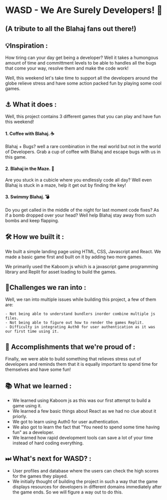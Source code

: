 
# WASD - We Are Surely Developers! 🦈 
## (A tribute to all the Blahaj fans out there!)

## 💡Inspiration :

How tiring can your day get being a developer? Well it takes a humongous amount of time and committment levels to be able to handles all the bugs that come your way, resolve them and make the code work!
 

Well, this weekend let's take time to support all the developers around the globe relieve stress and have some action packed fun by playing some cool games. 

## ⚓ What it does :
Well, this project contains 3 different games that you can play and have fun this weekend!
#### 1. Coffee with Blahaj. ☕
Blahaj + Bugs? well a rare combination in the real world but not in the world of Developers. Grab a cup of coffee with Blahaj and escape bugs with us in this game.
#### 2. Blahaj in the Maze. 👻
Are you stuck in a cubicle where you endlessly code all day? Well even Blahaj is stuck in a maze, help it get out by finding the key!
#### 3. Swimmy Blahaj. 💣
Do you get called in the middle of the night for last moment code fixes? As if a bomb dropped over your head? Well help Blahaj stay away from such bombs and keep flapping.


 ## 🛠️ How we built it :
We built a simple landing page using HTML, CSS, Javascript and React. We made a basic game first and built on it by adding two more games.

We primarily used the Kaboom js which is a javascript game programming library and Replit for asset loading to build the games.



## 💪Challenges we ran into :
Well, we ran into multiple issues while building this project, a few of them are:

    - Not being able to understand bundlers inorder combine multiple js files.
    - Not being able to figure out how to render the games Replit.
    - Difficulty in integrating Auth0 for user authentication as it was our first time using it.

## 📌 Accomplishments that we're proud of :
Finally, we were able to build something that relieves stress out of developers and reminds them that it is equally important to spend time for themselves and have some fun!

## 📚 What we learned :
- We learned using Kaboom js as this was our first attempt to build a game using it.
- We learned a few basic things about React as we had no clue about it priorly.
- We got to learn using Auth0 for user authentication.
- We also got to learn the fact that "You need to spend some time having fun" as a developer.
- We learned how rapid development tools can save a lot of your time instead of hard coding everything.
## ⏭ What's next for WASD? :
- User profiles and database where the users can check the high scores for the games they played.
- We initially thought of building the project in such a way that the game displays resources for developers in different domains immediately after the game ends. So we will figure a way out to do this.
